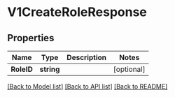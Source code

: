 # V1CreateRoleResponse

## Properties

Name | Type | Description | Notes
------------ | ------------- | ------------- | -------------
**RoleID** | **string** |  | [optional] 

[[Back to Model list]](../README.md#documentation-for-models) [[Back to API list]](../README.md#documentation-for-api-endpoints) [[Back to README]](../README.md)


